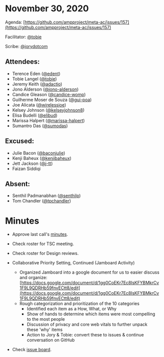 # **November 30, 2020**

Agenda: [https://github.com/ampproject/meta-ac/issues/157](https://github.com/ampproject/meta-ac/issues/157)

Facilitator: [@tobie][tobie]

Scribe: [@jorydotcom][jorydotcom]

## **Attendees:**

*   Terence Eden ([@edent][edent])
*   Tobie Langel ([@tobie][tobie])
*   Jeremy Keith ([@adactio][adactio])
*   Jono Alderson ([@jono-alderson][jono-alderson])
*   Candice Gleason ([@candice-womp][candice-womp])
*   Guilherme Moser de Souza ([@gui-poa][gui-poa])
*   Joe Alicata ([@wirelessjoe][wirelessjoe])
*   Kelsey Johnson ([@kelseyjohnson8][kelseyjohnson8])
*   Elisa Budelli ([@elibud][elibud])
*   Marissa Halpert ([@marissa-halpert][marissa-halpert])
*   Sumantro Das ([@sumodas][sumodas])

## **Excused:**

*   Julie Bacon ([@baconjulie][baconjulie])
*   Kenji Baheux ([@kenjibaheux][kenjibaheux])
*   Jett Jackson ([@j-tt][j-tt])
*   Faizan Siddiqi

## **Absent:**

*   Senthil Padmanabhan ([@senthilp][senthilp])
*   Tom Chandler ([@tpchandler][tpchandler])

# **Minutes**

*   Approve last call's [minutes](https://github.com/ampproject/meta-ac/pull/158).
*   Check roster for TSC meeting.
*   Check roster for Design reviews.
*   Collaborative Priority Setting, Continued (Jamboard Activity)
    * Organized Jamboard into a google document for us to easier discuss and organize: [https://docs.google.com/document/d/1gg0CoEKr7Ec8IsKFYBMkrCv1F9L9QDRHb59fnvECtt8/edit](https://docs.google.com/document/d/1gg0CoEKr7Ec8IsKFYBMkrCv1F9L9QDRHb59fnvECtt8/edit)
    * Rough categorization and prioritization of the 10 categories
        * Identified each item as a How, What, or Why
        * Show of hands to determine which items were most compelling to the most people
        * Discussion of privacy and core web vitals to further unpack these 'why' items
        * Action to Jory & Tobie: convert these to issues & continue conversation on GitHub

*   Check [issue board](https://github.com/ampproject/meta-ac/projects/2).

[tobie]: https://github.com/tobie
[wirelessjoe]: https://github.com/wirelessjoe
[sumodas]: https://github.com/sumodas
[edent]: https://github.com/edent
[senthilp]: https://github.com/senthilp
[kenjibaheux]: https://github.com/kenjibaheux
[elibud]: https://github.com/elibud
[gui-poa]: https://github.com/gui-poa
[pdelgadorodriguez]: https://github.com/pdelgadorodriguez
[tpchandler]: https://github.com/tpchandler
[marissa-halpert]: https://github.com/marissa-halpert
[candice-womp]: https://github.com/candice-womp
[jono-alderson]: https://github.com/jono-alderson
[baconjulie]: https://github.com/baconjulie
[kelseyjohnson8]: https://github.com/kelseyjohnson8]
[j-tt]: https://github.com/j-tt
[adactio]: https://github.com/adactio
[jorydotcom]: https://github.com/jorydotcom
[DavidStrauss]: https://github.com/DavidStrauss
[cpapazian]: https://github.com/cpapazian
[dvoytenko]: https://github.com/dvoytenko
[rudygalfi]: https://github.com/rudygalfi
[KasianaMac]: https://github.com/KasianaMac
[jeffjose]: https://github.com/jeffjose
	
